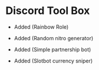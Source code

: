 # Discord Tool Box 
 - Added (Rainbow Role)
 
 - Added (Random nitro generator)
 
 - Added (Simple partnership bot)

 - Added (Slotbot currency sniper)
